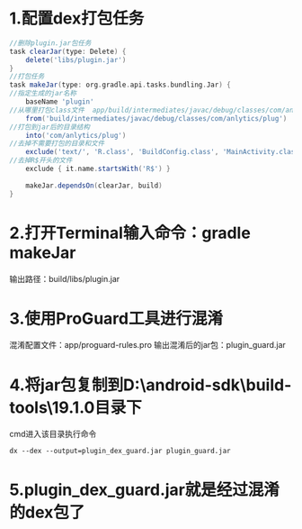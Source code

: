 # 1.配置dex打包任务
```Groovy
//删除plugin.jar包任务
task clearJar(type: Delete) {
    delete('libs/plugin.jar')
}
//打包任务
task makeJar(type: org.gradle.api.tasks.bundling.Jar) {
//指定生成的jar名称
    baseName 'plugin'
//从哪里打包class文件  app/build/intermediates/javac/debug/classes/com/anlytics/plug
    from('build/intermediates/javac/debug/classes/com/anlytics/plug')
//打包到jar后的目录结构
    into('com/anlytics/plug')
//去掉不需要打包的目录和文件
    exclude('text/', 'R.class', 'BuildConfig.class', 'MainActivity.class', 'demo/')
//去掉R$开头的文件
    exclude { it.name.startsWith('R$') }
    
    makeJar.dependsOn(clearJar, build)
}
```


# 2.打开Terminal输入命令：gradle makeJar
输出路径：build/libs/plugin.jar

# 3.使用ProGuard工具进行混淆
混淆配置文件：app/proguard-rules.pro
输出混淆后的jar包：plugin_guard.jar

# 4.将jar包复制到D:\android-sdk\build-tools\19.1.0目录下
cmd进入该目录执行命令

```Shell
dx --dex --output=plugin_dex_guard.jar plugin_guard.jar
```

# 5.plugin_dex_guard.jar就是经过混淆的dex包了
